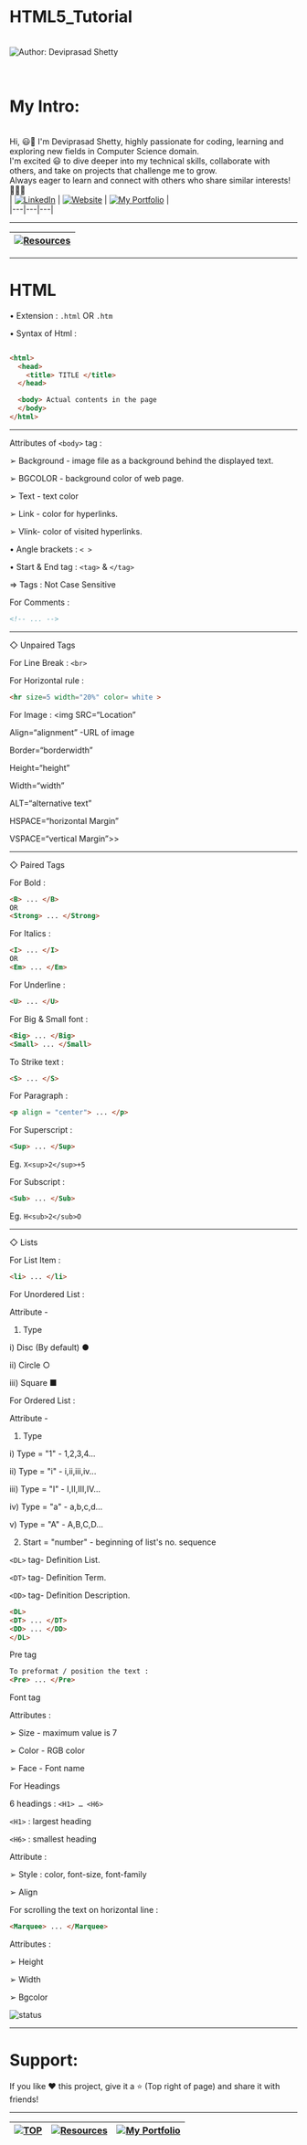 # HTML5_Tutorial

<br> ![Author: Deviprasad Shetty](https://img.shields.io/badge/Author-Deviprasad%20Shetty-000000?style=for-the-badge&labelColor=white)

<br> 

# My Intro:
<br> Hi, 😃👋 I'm Deviprasad Shetty, highly passionate for coding, learning and exploring new fields in Computer Science domain. 
<br> I'm excited 😃 to dive deeper into my technical skills, collaborate with others, and take on projects that challenge me to grow. 
<br> Always eager to learn and connect with others who share similar interests! 🤗🧑‍💻
<br> 
| [![LinkedIn](https://img.shields.io/badge/LinkedIn-%230077B5?style=for-the-badge&logo=LinkedIn&logoColor=white)](https://linkedin.com/in/deviprasad-shetty-4bba49313) | [![Website](https://img.shields.io/badge/Website-indigo?style=for-the-badge&logo=About.me&logoColor=white)](https://yourwebsite.com/) | [![My Portfolio](https://img.shields.io/badge/My_Portfolio-000?style=for-the-badge&logo=GitHub&logoColor=white)](https://github.com/DeviprasadShetty9833/My_Portfolio)  |                      
|---|---|---|

---
| [![Resources](https://img.shields.io/badge/📚_Back_to-Resources-A52A2A?style=for-the-badge&logo=book&logoColor=white)](https://github.com/DeviprasadShetty9833/Resources) |
|---|

---


# HTML

• Extension :  `.html`  OR  `.htm`

• Syntax of Html : 
```html

<html>
  <head>
    <title> TITLE </title>
  </head>

  <body> Actual contents in the page
  </body>
</html>

```
---

Attributes of `<body>` tag :

➢ Background - image file as a background behind the displayed text.

➢ BGCOLOR - background color of web page.

➢ Text - text color 

➢ Link - color for hyperlinks.

➢ Vlink- color of visited hyperlinks.

• Angle brackets : `< >`  

• Start & End tag : `<tag>` & `</tag>`

=> Tags : Not Case Sensitive 

For Comments : 
```html
<!-- ... --> 

```
---

◇ Unpaired Tags

For Line Break : `<br>`

For Horizontal rule : 
```html
<hr size=5 width="20%" color= white >

```

For Image : <img SRC=“Location”

Align=“alignment” -URL of image

Border=“borderwidth”

Height=“height”

Width=“width”

ALT=“alternative text”

HSPACE=“horizontal Margin”

VSPACE=“vertical Margin”>>

---

◇ Paired Tags

For Bold : 
```html
<B> ... </B>
OR
<Strong> ... </Strong>

```

For Italics : 
```html
<I> ... </I>
OR
<Em> ... </Em>

```

For Underline : 
```html
<U> ... </U>

```

For Big & Small font  : 
```html
<Big> ... </Big>
<Small> ... </Small>

```

To Strike text : 
```html
<S> ... </S>

```

For Paragraph : 
```html
<p align = "center"> ... </p>

```

For Superscript : 
```html
<Sup> ... </Sup>

```
Eg. `X<sup>2</sup>+5`

For Subscript : 
```html
<Sub> ... </Sub>

```
Eg. `H<sub>2</sub>O`

---

◇ Lists 

For List Item : 
```html
<li> ... </li>

```

For Unordered List : 

Attribute - 

1) Type

i) Disc (By default) ●

ii) Circle ○

iii) Square ■

For Ordered List : 

Attribute - 

1) Type

i) Type = "1"    - 1,2,3,4...

ii) Type = "i"    - i,ii,iii,iv...

iii) Type = "I"   - I,II,III,IV…

iv) Type = "a"  - a,b,c,d…

v) Type = "A"   - A,B,C,D…

2) Start = "number" - beginning of list's no. sequence

`<DL>` tag-  Definition List.

`<DT>` tag- Definition Term.

`<DD>` tag- Definition Description.

```html
<DL>
<DT> ... </DT>
<DD> ... </DD>
</DL>

```

Pre tag

```html
To preformat / position the text : 
<Pre> ... </Pre>

```

Font tag  

Attributes : 

➢ Size -  maximum  value is 7 

➢ Color - RGB color 

➢ Face - Font name 

For Headings

6 headings : `<H1> … <H6>`

`<H1>` : largest heading

`<H6>` : smallest heading

Attribute : 

➢ Style : color, font-size, font-family

➢ Align

For scrolling the text on horizontal line : 

```html
<Marquee> ... </Marquee>

```

Attributes : 

➢ Height

➢ Width

➢ Bgcolor

 ![status](https://img.shields.io/badge/status-upcoming-yellow)

---

# Support:
If you like ❤️ this project, give it a ⭐ (Top right of page) and share it with friends!

---

| [![TOP](https://img.shields.io/badge/_🔺_-Navigate_to_TOP_↑_-blue?style=for-the-badge&labelColor=white)](#Overview) | [![Resources](https://img.shields.io/badge/📚_Back_to-Resources-A52A2A?style=for-the-badge&logo=book&logoColor=white)](https://github.com/DeviprasadShetty9833/Resources) | [![My Portfolio](https://img.shields.io/badge/Back_to-My_Portfolio-000?style=for-the-badge&logo=GitHub&logoColor=white)](https://github.com/DeviprasadShetty9833/My_Portfolio) |
|---|---|---|
